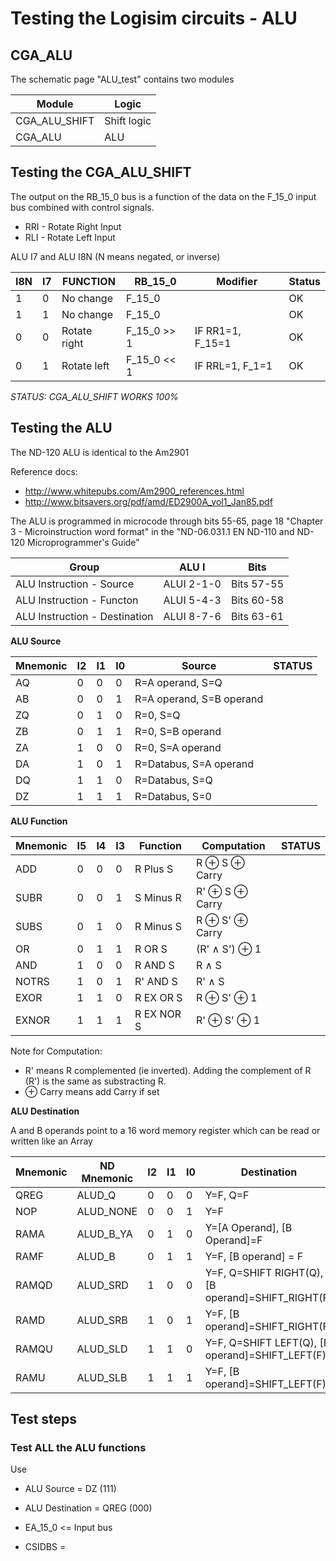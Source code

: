 # Testing the Logisim circuits - ALU

## CGA_ALU

The schematic page "ALU_test" contains two modules

| Module | Logic | 
|--------|-------|
| CGA_ALU_SHIFT | Shift logic|
| CGA_ALU | ALU |



## Testing the CGA_ALU_SHIFT

The output on the RB_15_0 bus is a function of the data on the F_15_0 input bus combined with control signals.

* RRI - Rotate Right Input
* RLI - Rotate Left Input

ALU I7 and ALU I8N (N means negated, or inverse)


| I8N | I7  | FUNCTION       | RB_15_0     | Modifier | Status  |
|-----|-----|----------------|-------------|----------|---------|
|  1  |  0  | No change      | F_15_0      |          |  OK     |
|  1  |  1  | No change      | F_15_0      |          |  OK     |
|  0  |  0  | Rotate right   | F_15_0 >> 1 | IF RR1=1, F_15=1 | OK |
|  0  |  1  | Rotate left    | F_15_0 << 1 | IF RRL=1, F_1=1 | OK |


*STATUS: CGA_ALU_SHIFT WORKS 100%*


## Testing the ALU

The ND-120 ALU is identical to the Am2901

Reference docs:
* http://www.whitepubs.com/Am2900_references.html
* http://www.bitsavers.org/pdf/amd/ED2900A_vol1_Jan85.pdf 


The ALU is programmed in microcode through bits 55-65, page 18 "Chapter 3 - Microinstruction word format" in the "ND-06.031.1 EN ND-110 and ND-120 Microprogrammer's Guide"

| Group                        | ALU I       | Bits      |
|------------------------------|-------------|------------|
|ALU Instruction - Source      | ALUI 2-1-0  | Bits 57-55 |
|ALU Instruction - Functon     | ALUI 5-4-3  | Bits 60-58 |
|ALU Instruction - Destination | ALUI 8-7-6  | Bits 63-61 |

**ALU Source**

|Mnemonic  | I2 | I1 | I0 | Source                   | STATUS |
|----------|----|----|----|--------------------------|--------|
|AQ        |0   |0   |0   | R=A operand, S=Q         |
|AB        |0   |0   |1   | R=A operand, S=B operand |
|ZQ        |0   |1   |0   | R=0, S=Q                 |
|ZB        |0   |1   |1   | R=0, S=B operand         |
|ZA        |1   |0   |0   | R=0, S=A operand         |
|DA        |1   |0   |1   | R=Databus, S=A operand   |
|DQ        |1   |1   |0   | R=Databus, S=Q           |
|DZ        |1   |1   |1   | R=Databus, S=0           |

**ALU Function**

|Mnemonic  | I5 | I4 | I3 | Function  | Computation       | STATUS  |
|----------|----|----|----|-----------|-------------------|---------|
|ADD       |0   |0   |0   | R Plus S  | R ⊕ S ⊕ Carry   |
|SUBR      |0   |0   |1   | S Minus R | R' ⊕ S ⊕ Carry  |
|SUBS      |0   |1   |0   | R Minus S | R ⊕ S' ⊕ Carry  |
|OR        |0   |1   |1   | R OR S    | (R' ∧ S') ⊕ 1    |
|AND       |1   |0   |0   | R AND S   | R ∧ S             |  
|NOTRS     |1   |0   |1   | R' AND S  | R' ∧ S            |
|EXOR      |1   |1   |0   | R EX OR S | R ⊕ S' ⊕ 1      |
|EXNOR     |1   |1   |1   | R EX NOR S| R' ⊕ S' ⊕ 1     |

Note for Computation:
* R' means R complemented (ie inverted). Adding the complement of R (R') is the same as substracting R.
* ⊕ Carry means add Carry if set


**ALU Destination**


A and B operands point to a 16 word memory register which can be read or written like an Array

|Mnemonic  | ND Mnemonic |I2  | I1 | I0 | Destination                                       | STATUS |
|----------|-------------|----|----|----|---------------------------------------------------|--------|
|QREG      | ALUD_Q      | 0  |0   |0   | Y=F, Q=F                                          |
|NOP       | ALUD_NONE   | 0  |0   |1   | Y=F                                               |
|RAMA      | ALUD_B_YA   | 0  |1   |0   | Y=[A Operand], [B Operand]=F                      |
|RAMF      | ALUD_B      | 0  |1   |1   | Y=F, [B operand] = F                              |
|RAMQD     | ALUD_SRD    | 1  |0   |0   | Y=F, Q=SHIFT RIGHT(Q), [B operand]=SHIFT_RIGHT(F) |
|RAMD      | ALUD_SRB    | 1  |0   |1   | Y=F, [B operand]=SHIFT_RIGHT(F)                   |
|RAMQU     | ALUD_SLD    | 1  |1   |0   | Y=F, Q=SHIFT LEFT(Q), [B operand]=SHIFT_LEFT(F)   |
|RAMU      | ALUD_SLB    | 1  |1   |1   | Y=F, [B operand]=SHIFT_LEFT(F)                    |




## Test steps

### Test ALL the ALU functions

Use
* ALU Source = DZ (111)
* ALU Destination = QREG (000)
* EA_15_0 <= Input bus

* CSIDBS = 

